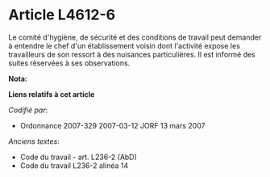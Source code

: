 # Article L4612-6

Le comité d'hygiène, de sécurité et des conditions de travail peut demander à entendre le chef d'un établissement voisin dont
l'activité expose les travailleurs de son ressort à des nuisances particulières. Il est informé des suites réservées à ses
observations.

**Nota:**



**Liens relatifs à cet article**

_Codifié par_:

  - Ordonnance 2007-329 2007-03-12 JORF 13 mars 2007

_Anciens textes_:

  - Code du travail - art. L236-2 (AbD)
  - Code du travail L236-2 alinéa 14
